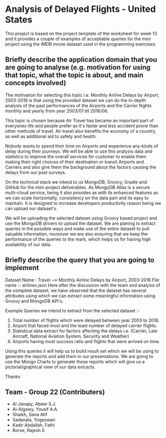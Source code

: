<link rel='stylesheet' href='web/swiss.css'/>

# Analysis of Delayed Flights - United States

This project is based on the project template of the worksheet for week 13 and it provides a couple of examples of acceptable queries for the mini project using the IMDB movie dataset used in the programming exercises:

## Briefly describe the application domain that you are going to analyse (e.g. motivation for using that topic, what the topic is about, and main concepts involved)

The motivation for selecting this topic i.e. Monthly Airline Delays by Airport, 2003-2016
is that using the provided dataset we can do the in-depth analysis of the past performances of the Airports and the Carrier flights monthly and yearly from year 2003/01 till 2016/06.

This topic is chosen because Air Travel has became an important part of everyones life and people prefer as it's faster and less accident prone than other methods of travel. Air travel also benefits the economy of a country, as well as additional aid to safety and health.

Nobody wants to spend their time on Airports and experience any-kinds of delay during their journeys. We will be able to use this analysis data and statistics to improve the overall services for customer to enable them making their right choices of their destination or transit Airports and Carriers and also give them the background about the factors causing the delays from our past surveys.

On the technical stack we intend to us MongoDB, Groovy, Gradle and GitHub for the mini-project deliverables. As MongoDB Atlas is a secure multi-cloud service, being it also provides as with its enhanced features as we can scale horizontally, consistency on the data part and its easy to maintain. It is designed to increase developers productivity reason being we can upload our dataset's.

We will be uploading the selected dataset using Groovy based project and use the MongoDB drivers to upload the dataset. We are planing to extract queries in the possible ways and make use of the entire dataset to pull valuable information, moreover we are also ensuring that we keep the performance of the queries to the mark, which helps us for having high availability of our data.


## Briefly describe the query that you are going to implement

Dataset Name : Travel --> Monthly Airline Delays by Airport, 2003-2016
File name :- airlines.json
Here after the discussion with the team and analysis of the complete dataset, we have observed that the dataset has several attributes using which we can extract some meaningful information using Groovy and MongoDB API's.

Example Queries we intend to extract from the selected dataset :- 

1) Total number of flights which were delayed between year 2003 to 2016.
2) Airport that faced most and the least number of delayed carrier flights.
3) Statistical data extract for factors affecting the delays i.e. (Carrier, Late Aircraft, National Aviation System, Security and Weather)
4) Airports having most success ratio and flights that were arrived on time.

Using this queries it will help us to build result set which we will be using to generate the reports and add them in our presentations. We are going to use the Mongo Charts to generate these reports which will give us a pictorial/graphical view of our data extracts.


Thanks


## Team - Group 22 (Contributers)
* Al Janapy, Abeer S.J.
* Al-Algawy, Yousif A.A.
* Shaikh, Sana Atif
* Sadanala, Yogeswari
* Kadir Abdallah, Fathi
* Borse, Rajesh S
